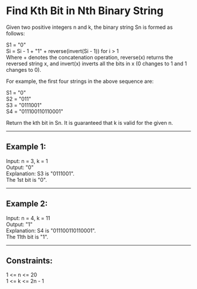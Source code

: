 # Find Kth Bit in Nth Binary String

Given two positive integers n and k, the binary string Sn is formed as follows:

S1 = "0"  
Si = Si - 1 + "1" + reverse(invert(Si - 1)) for i > 1  
Where + denotes the concatenation operation, reverse(x) returns the reversed string x, and invert(x) inverts all the bits in x (0 changes to 1 and 1 changes to 0).

For example, the first four strings in the above sequence are:

S1 = "0"  
S2 = "011"  
S3 = "0111001"  
S4 = "011100110110001"

Return the kth bit in Sn. It is guaranteed that k is valid for the given n.

---

## Example 1:

Input: n = 3, k = 1  
Output: "0"  
Explanation: S3 is "0111001".  
The 1st bit is "0".

---

## Example 2:

Input: n = 4, k = 11  
Output: "1"  
Explanation: S4 is "011100110110001".  
The 11th bit is "1".

---

## Constraints:

1 <= n <= 20  
1 <= k <= 2n - 1
